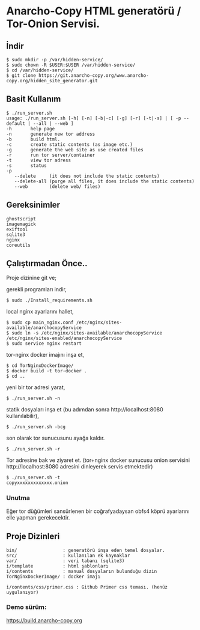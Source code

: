 # Anarcho-Copy HTML generatörü / Tor-Onion Servisi.

## İndir

```
$ sudo mkdir -p /var/hidden-service/
$ sudo chown -R $USER:$USER /var/hidden-service/
$ cd /var/hidden-service/
$ git clone https://git.anarcho-copy.org/www.anarcho-copy.org/hidden_site_generator.git
```



## Basit Kullanım
```
$ ./run_server.sh 
usage: ./run_server.sh [-h] [-n] [-b|-c] [-g] [-r] [-t|-s] | [ -p --default | --all | --web ]
-h       help page
-n       generate new tor address
-b       build html.
-c       create static contents (as image etc.)
-g       generate the web site as use created files
-r       run tor server/container
-t       view tor adress
-s       status
-p
   --delete     (it does not include the static contents)
   --delete-all (purge all files, it does include the static contents)
   --web        (delete web/ files)
```

## Gereksinimler
```
ghostscript
imagemagick
exiftool
sqlite3
nginx
coreutils
```


## Çalıştırmadan Önce..

Proje dizinine git ve;

gerekli programları indir,

```
$ sudo ./Install_requirements.sh
```


local nginx ayarlarını hallet,
```
$ sudo cp main_nginx.conf /etc/nginx/sites-available/anarchocopyService
$ sudo ln -s /etc/nginx/sites-available/anarchocopyService /etc/nginx/sites-enabled/anarchocopyService
$ sudo service nginx restart
```


tor-nginx docker imajını inşa et,

```
$ cd TorNginxDockerImage/
$ docker build -t tor-docker .
$ cd ..
```


yeni bir tor adresi yarat,

```
$ ./run_server.sh -n
```


statik dosyaları inşa et (bu adımdan sonra http://localhost:8080 kullanılabilir),

```
$ ./run_server.sh -bcg
```


son olarak tor sunucusunu ayağa kaldır.

```
$ ./run_server.sh -r
```

Tor adresine bak ve ziyaret et. (tor+nginx docker sunucusu onion servisini http://localhost:8080 adresini dinleyerek servis etmektedir)
```
$ ./run_server.sh -t
copyxxxxxxxxxxxxx.onion
```

### Unutma

Eğer tor düğümleri sansürlenen bir coğrafyadaysan obfs4 köprü ayarlarını elle yapman gerekecektir.


## Proje Dizinleri

```
bin/                 : generatörü inşa eden temel dosyalar.
src/                 : kullanılan ek kaynaklar
var/                 : veri tabanı (sqlite3)
i/template           : html şablonları
i/contents           : manual dosyaların bulunduğu dizin
TorNginxDockerImage/ : docker imajı

i/contents/css/primer.css : Github Primer css teması. (henüz uygulanıyor)
```

### Demo sürüm:

https://build.anarcho-copy.org